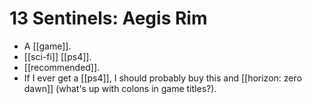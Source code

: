 # 13 Sentinels: Aegis Rim

- A [[game]].
- [[sci-fi]] [[ps4]].
- [[recommended]].
- If I ever get a [[ps4]], I should probably buy this and [[horizon: zero dawn]] (what's up with colons in game titles?).


